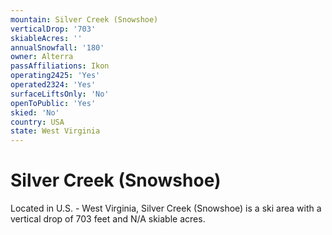 ```yaml
---
mountain: Silver Creek (Snowshoe)
verticalDrop: '703'
skiableAcres: ''
annualSnowfall: '180'
owner: Alterra
passAffiliations: Ikon
operating2425: 'Yes'
operated2324: 'Yes'
surfaceLiftsOnly: 'No'
openToPublic: 'Yes'
skied: 'No'
country: USA
state: West Virginia
---
```


# Silver Creek (Snowshoe)

Located in U.S. - West Virginia, Silver Creek (Snowshoe) is a ski area with a vertical drop of 703 feet and N/A skiable acres.
